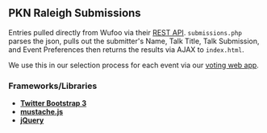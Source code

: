 ## PKN Raleigh Submissions

Entries pulled directly from Wufoo via their [REST API](http://help.wufoo.com/articles/en_US/SurveyMonkeyArticleType/Wufoo-REST-API-V3). `submissions.php` parses the json, pulls out the submitter's Name, Talk Title, Talk Submission, and Event Preferences then returns the results via AJAX to `index.html`.

We use this in our selection process for each event via our [voting web app](https://github.com/pknraleigh/Voting).

### Frameworks/Libraries

 - **[Twitter Bootstrap 3](http://getbootstrap.com)**
 - **[mustache.js](https://github.com/janl/mustache.js)**
 - **[jQuery](http://jquery.com/)**